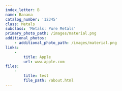 ```yaml
---
index_letter: B
name: Banana
catalog_number: '12345'
class: Metals
subclass: 'Metals: Pure Metals'
primary_photo_path: /images/material.png
additional_photos:
    - additional_photo_path: /images/material.png
links:
    -
        title: Apple
        url: www.apple.com
files:
    - 
        title: test
        file_path: /about.html
---
```


